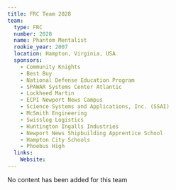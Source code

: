 ```yaml
---
title: FRC Team 2028
team:
  type: FRC
  number: 2028
  name: Phantom Mentalist
  rookie_year: 2007
  location: Hampton, Virginia, USA
  sponsors:
    - Community Knights
    - Best Buy
    - National Defense Education Program
    - SPAWAR Systems Center Atlantic
    - Lockheed Martin
    - ECPI Newport News Campus
    - Science Systems and Applications, Inc. (SSAI)
    - McSmith Engineering
    - Swisslog Logistics
    - Huntington Ingalls Industries
    - Newport News Shipbuilding Apprentice School
    - Hampton City Schools
    - Phoebus High
  links:
    Website: 
---
```

No content has been added for this team